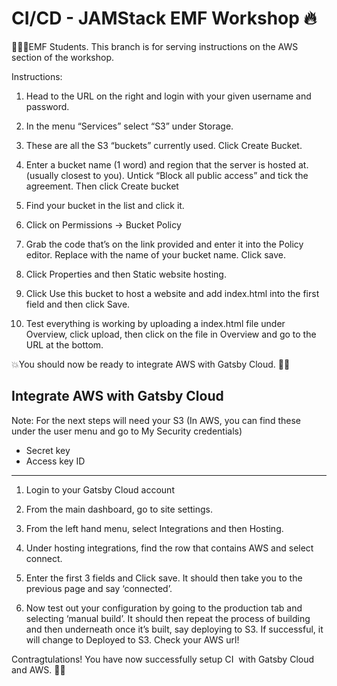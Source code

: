 # CI/CD - JAMStack EMF Workshop 🔥

👨🏻‍💻EMF Students. This branch is for serving instructions on the AWS section of the workshop.

Instructions:
  1. Head to the URL on the right and login with your given username and password.

  2. In the menu “Services” select “S3” under Storage. 

  3. These are all the S3 “buckets” currently used. Click Create Bucket.

  4. Enter a bucket name (1 word) and region that the server is hosted at. (usually closest to you). Untick “Block all public access” and tick the agreement. Then click Create bucket

  5. Find your bucket in the list and click it.

  6. Click on Permissions -> Bucket Policy

  7. Grab the code that’s on the link provided and enter it into the Policy editor. Replace <yourbuckethere> with the name of your bucket name. Click save.

  8. Click Properties and then Static website hosting. 

  9. Click Use this bucket to host a website and add index.html into the first field and then click Save.

  10. Test everything is working by uploading a index.html file under Overview, click upload, then click on the file in Overview and go to the URL at the bottom.  	   

💥You should now be ready to integrate AWS with Gatsby Cloud. 👍🏼


## Integrate AWS with Gatsby Cloud
Note: For the next steps will need your S3 
(In AWS, you can find these under the user menu and go to My Security credentials)
- Secret key
- Access key ID

---------
1. Login to your Gatsby Cloud account

2. From the main dashboard, go to site settings.

3. From the left hand menu, select Integrations and then Hosting.

4. Under hosting integrations, find the row that contains AWS and select connect.

5. Enter the first 3 fields and Click save. It should then take you to the previous page and say ‘connected’.

6. Now test out your configuration by going to the production tab and selecting ‘manual build’. It should then repeat the process of building and then underneath once it’s built, say deploying to S3. If successful, it will change to Deployed to S3. Check your AWS url!

Contragtulations! You have now successfully setup CI  with Gatsby Cloud and AWS. 👍🏼
